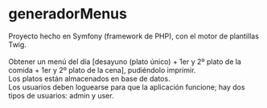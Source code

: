 # generadorMenus
Proyecto hecho en Symfony (framework de PHP), con el motor de plantillas Twig.<br><br>
Obtener un menú del día [desayuno (plato único) + 1er y 2º plato de la comida + 1er y 2º plato de la cena], pudiéndolo imprimir.<br>
Los platos están almacenados en base de datos.<br>
Los usuarios deben loguearse para que la aplicación funcione; hay dos tipos de usuarios: admin y user.
